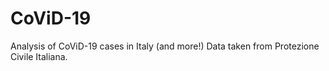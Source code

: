 # CoViD-19
Analysis of CoViD-19 cases in Italy (and more!)
Data taken from Protezione Civile Italiana.
